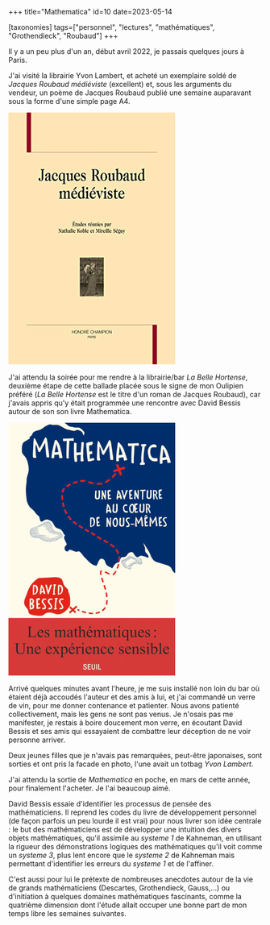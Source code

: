 +++
title="Mathematica"
id=10
date=2023-05-14

[taxonomies]
tags=["personnel", "lectures", "mathématiques", "Grothendieck", "Roubaud"]
+++

Il y a un peu plus d'un an, début avril 2022, je passais quelques jours à Paris.

J'ai visité la librairie Yvon Lambert, et acheté un exemplaire soldé de _Jacques Roubaud médiéviste_ (excellent) et, sous les arguments du vendeur, un poème de Jacques Roubaud publié une semaine auparavant sous la forme d'une simple page A4.

<!-- more -->

![Jacques Roubaud médiéviste](jacquesRoubaudMedieviste.jpg)

J'ai attendu la soirée pour me rendre à la librairie/bar _La Belle Hortense_, deuxième étape de cette ballade placée sous le signe de mon Oulipien préféré (_La Belle Hortense_ est le titre d'un roman de Jacques Roubaud), car j'avais appris qu'y était programmée une rencontre avec David Bessis autour de son son livre Mathematica.

![Mathematica](mathematica.jpeg)

Arrivé quelques minutes avant l'heure, je me suis installé non loin du bar où étaient déjà accoudés l'auteur et des amis à lui, et j'ai commandé un verre de vin, pour me donner contenance et patienter. Nous avons patienté collectivement, mais les gens ne sont pas venus. Je n'osais pas me manifester, je restais à boire doucement mon verre, en écoutant David Bessis et ses amis qui essayaient de combattre leur déception de ne voir personne arriver.

Deux jeunes filles que je n'avais pas remarquées, peut-être japonaises, sont sorties et ont pris la facade en photo, l'une avait un totbag _Yvon Lambert_.

J'ai attendu la sortie de _Mathematica_ en poche, en mars de cette année, pour finalement l'acheter. Je l'ai beaucoup aimé.

David Bessis essaie d'identifier les processus de pensée des mathématiciens. Il reprend les codes du livre de développement personnel (de façon parfois un peu lourde il est vrai) pour nous livrer son idée centrale : le but des mathématiciens est de développer une intuition des divers objets mathématiques, qu'il assimile au _systeme 1_ de Kahneman, en utilisant la rigueur des démonstrations logiques des mathématiques qu'il voit comme un _systeme 3_, plus lent encore que le _systeme 2_ de Kahneman mais permettant d'identifier les erreurs du _systeme 1_ et de l'affiner.

C'est aussi pour lui le prétexte de nombreuses anecdotes autour de la vie de grands mathématiciens (Descartes, Grothendieck, Gauss,...) ou d'initiation à quelques domaines mathématiques fascinants, comme la quatrième dimension dont l'étude allait occuper une bonne part de mon temps libre les semaines suivantes.
